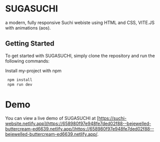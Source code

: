 # SUGASUCHI
 a modern, fully responsive Suchi webiste using HTML and CSS, VITE.JS with animations (aos).

## Getting Started
To get started with SUGASUCHI, simply clone the repository and run the following commands:

Install my-project with npm

```bash
 npm install
 npm run dev
```
# Demo
You can view a live demo of SUGASUCHI at [https://suchi-website.netlify.app](https://658980f97e948fe7ded02f88--bejewelled-buttercream-ed6639.netlify.app/)https://658980f97e948fe7ded02f88--bejewelled-buttercream-ed6639.netlify.app/.
